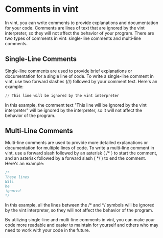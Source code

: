 # Comments in vint

In vint, you can write comments to provide explanations and documentation for your code. Comments are lines of text that are ignored by the vint interpreter, so they will not affect the behavior of your program. There are two types of comments in vint: single-line comments and multi-line comments.

## Single-Line Comments

Single-line comments are used to provide brief explanations or documentation for a single line of code. To write a single-line comment in vint, use two forward slashes (//) followed by your comment text. Here's an example:

```s
// This line will be ignored by the vint interpreter
```

In this example, the comment text "This line will be ignored by the vint interpreter" will be ignored by the interpreter, so it will not affect the behavior of the program.

## Multi-Line Comments

Multi-line comments are used to provide more detailed explanations or documentation for multiple lines of code. To write a multi-line comment in vint, use a forward slash followed by an asterisk ( /* ) to start the comment, and an asterisk followed by a forward slash ( */ ) to end the comment. Here's an example:

```s
/*
These lines
Will 
be 
ignored
*/
```

In this example, all the lines between the /* and */ symbols will be ignored by the vint interpreter, so they will not affect the behavior of the program.

By utilizing single-line and multi-line comments in vint, you can make your code more readable and easier to maintain for yourself and others who may need to work with your code in the future.